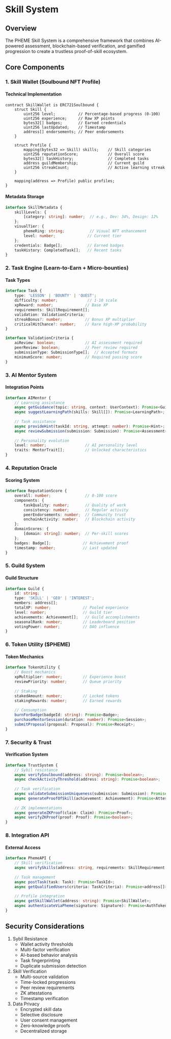 # Skill System

## Overview

The PHEME Skill System is a comprehensive framework that combines AI-powered assessment, blockchain-based verification, and gamified progression to create a trustless proof-of-skill ecosystem.

## Core Components

### 1. Skill Wallet (Soulbound NFT Profile)

#### Technical Implementation

```solidity
contract SkillWallet is ERC721Soulbound {
    struct Skill {
        uint256 level;          // Percentage-based progress (0-100)
        uint256 experience;     // Raw XP points
        bytes32[] badges;       // Earned credentials
        uint256 lastUpdated;    // Timestamp
        address[] endorsements; // Peer endorsements
    }
    
    struct Profile {
        mapping(bytes32 => Skill) skills;    // Skill categories
        uint256 reputationScore;             // Overall score
        bytes32[] taskHistory;               // Completed tasks
        address guildMembership;             // Current guild
        uint256 streakCount;                 // Active learning streak
    }
    
    mapping(address => Profile) public profiles;
}
```

#### Metadata Storage

```typescript
interface SkillMetadata {
    skillLevels: {
        [category: string]: number;  // e.g., Dev: 34%, Design: 12%
    };
    visualTier: {
        phemeRing: string;           // Visual NFT enhancement
        level: number;              // Current tier
    };
    credentials: Badge[];           // Earned badges
    taskHistory: CompletedTask[];   // Recent tasks
}
```

### 2. Task Engine (Learn-to-Earn + Micro-bounties)

#### Task Types

```typescript
interface Task {
    type: 'LESSON' | 'BOUNTY' | 'QUEST';
    difficulty: number;             // 1-10 scale
    xpReward: number;              // Base XP
    requirements: SkillRequirement[];
    validation: ValidationCriteria;
    streakBonus?: number;          // Bonus XP multiplier
    criticalHitChance?: number;    // Rare high-XP probability
}

interface ValidationCriteria {
    aiReview: boolean;             // AI assessment required
    peerReview: boolean;           // Peer review required
    submissionType: SubmissionType[];  // Accepted formats
    minimumScore: number;          // Required passing score
}
```

### 3. AI Mentor System

#### Integration Points

```typescript
interface AIMentor {
    // Learning assistance
    async getGuidance(topic: string, context: UserContext): Promise<Guidance>;
    async suggestLearningPath(skills: Skill[]): Promise<LearningPath>;
    
    // Task assistance
    async provideHint(taskId: string, attempt: number): Promise<Hint>;
    async reviewSubmission(submission: Submission): Promise<Assessment>;
    
    // Personality evolution
    level: number;                 // AI personality level
    traits: MentorTrait[];         // Unlocked characteristics
}
```

### 4. Reputation Oracle

#### Scoring System

```typescript
interface ReputationScore {
    overall: number;               // 0-100 score
    components: {
        taskQuality: number;       // Quality of work
        consistency: number;       // Regular activity
        peerEndorsements: number;  // Community trust
        onchainActivity: number;   // Blockchain activity
    };
    domainScores: {
        [domain: string]: number;  // Per-skill scores
    };
    badges: Badge[];              // Achievement proof
    timestamp: number;            // Last updated
}
```

### 5. Guild System

#### Guild Structure

```typescript
interface Guild {
    id: string;
    type: 'SKILL' | 'GEO' | 'INTEREST';
    members: address[];
    totalXP: number;              // Pooled experience
    level: number;                // Guild tier
    achievements: Achievement[];   // Guild accomplishments
    seasonalRank: number;         // Leaderboard position
    votingPower: number;          // DAO influence
}
```

### 6. Token Utility ($PHEME)

#### Token Mechanics

```typescript
interface TokenUtility {
    // Boost mechanics
    xpMultiplier: number;         // Experience boost
    reviewPriority: number;       // Queue priority
    
    // Staking
    stakedAmount: number;         // Locked tokens
    stakingRewards: number;       // Earned rewards
    
    // Consumption
    burnForBadge(badgeId: string): Promise<Badge>;
    purchaseMentorSession(duration: number): Promise<Session>;
    submitProposal(proposal: Proposal): Promise<Receipt>;
}
```

### 7. Security & Trust

#### Verification System

```typescript
interface TrustSystem {
    // Sybil resistance
    async verifySoulbound(address: string): Promise<boolean>;
    async checkActivityThreshold(address: string): Promise<boolean>;
    
    // Task verification
    async validateSubmissionUniqueness(submission: Submission): Promise<boolean>;
    async generateProofOfSkill(achievement: Achievement): Promise<Attestation>;
    
    // ZK implementations
    async generateZKProof(claim: Claim): Promise<Proof>;
    async verifyZKProof(proof: Proof): Promise<boolean>;
}
```

### 8. Integration API

#### External Access

```typescript
interface PhemeAPI {
    // Skill verification
    async verifySkills(address: string, requirements: SkillRequirement[]): Promise<boolean>;
    
    // Task management
    async postTask(task: Task): Promise<TaskId>;
    async getQualifiedUsers(criteria: TaskCriteria): Promise<address[]>;
    
    // Profile integration
    async getSkillWallet(address: string): Promise<SkillWallet>;
    async authenticateViaPheme(signature: Signature): Promise<AuthToken>;
}
```

## Security Considerations

1. Sybil Resistance
   * Wallet activity thresholds
   * Multi-factor verification
   * AI-based behavior analysis
   * Task fingerprinting
   * Duplicate submission detection
2. Skill Verification
   * Multi-source validation
   * Time-locked progressions
   * Peer review requirements
   * ZK attestations
   * Timestamp verification
3. Data Privacy
   * Encrypted skill data
   * Selective disclosure
   * User consent management
   * Zero-knowledge proofs
   * Decentralized storage
